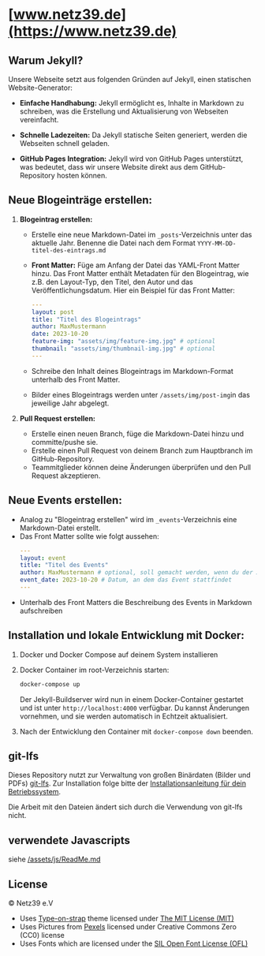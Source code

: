 # [www.netz39.de](https://www.netz39.de)

## Warum Jekyll?

Unsere Webseite setzt aus folgenden Gründen auf Jekyll, einen statischen Website-Generator:

- **Einfache Handhabung:** Jekyll ermöglicht es, Inhalte in Markdown zu schreiben, was die Erstellung und Aktualisierung von Webseiten vereinfacht.

- **Schnelle Ladezeiten:** Da Jekyll statische Seiten generiert, werden die Webseiten schnell geladen.

- **GitHub Pages Integration:** Jekyll wird von GitHub Pages unterstützt, was bedeutet, dass wir unsere Website direkt aus dem GitHub-Repository hosten können.

## Neue Blogeinträge erstellen:

1. **Blogeintrag erstellen:**

    - Erstelle eine neue Markdown-Datei im `_posts`-Verzeichnis unter das aktuelle Jahr. Benenne die Datei nach dem Format `YYYY-MM-DD-titel-des-eintrags.md`
    - **Front Matter:** Füge am Anfang der Datei das YAML-Front Matter hinzu. Das Front Matter enthält Metadaten für den Blogeintrag, wie z.B. den Layout-Typ, den Titel, den Autor und das Veröffentlichungsdatum. Hier ein Beispiel für das Front Matter:

        ```yaml
        ---
        layout: post
        title: "Titel des Blogeintrags"
        author: MaxMustermann
        date: 2023-10-20
        feature-img: "assets/img/feature-img.jpg" # optional
        thumbnail: "assets/img/thumbnail-img.jpg" # optional
        ---
        ```
    - Schreibe den Inhalt deines Blogeintrags im Markdown-Format unterhalb des Front Matter.
    - Bilder eines Blogeintrags werden unter `/assets/img/post-img`in das jeweilige Jahr abgelegt.

2. **Pull Request erstellen:**

    - Erstelle einen neuen Branch, füge die Markdown-Datei hinzu und committe/pushe sie.
    - Erstelle einen Pull Request von deinem Branch zum Hauptbranch im GitHub-Repository.
    - Teammitglieder können deine Änderungen überprüfen und den Pull Request akzeptieren.

## Neue Events erstellen:

- Analog zu "Blogeintrag erstellen" wird im `_events`-Verzeichnis eine Markdown-Datei erstellt.
- Das Front Matter sollte wie folgt aussehen:
    ```yaml
    ---
    layout: event
    title: "Titel des Events"
    author: MaxMustermann # optional, soll gemacht werden, wenn du der Ansprechpartner des Events bist
    event_date: 2023-10-20 # Datum, an dem das Event stattfindet
    ---
    ```
- Unterhalb des Front Matters die Beschreibung des Events in Markdown aufschreiben

## Installation und lokale Entwicklung mit Docker:

1. Docker und Docker Compose auf deinem System installieren
2. Docker Container im root-Verzeichnis starten:
   ```bash
   docker-compose up
   ```

   Der Jekyll-Buildserver wird nun in einem Docker-Container gestartet und ist unter `http://localhost:4000` verfügbar. Du kannst Änderungen vornehmen, und sie werden automatisch in Echtzeit aktualisiert.
3. Nach der Entwicklung den Container mit `docker-compose down` beenden.

## git-lfs

Dieses Repository nutzt zur Verwaltung von großen Binärdaten (Bilder und PDFs) [git-lfs](https://git-lfs.com/). Zur Installation folge bitte der [Installationsanleitung für dein Betriebssystem](https://github.com/git-lfs/git-lfs#installing).

Die Arbeit mit den Dateien ändert sich durch die Verwendung von git-lfs nicht.

## verwendete Javascripts
siehe [/assets/js/ReadMe.md](/assets/js/ReadMe.md)

## License

© Netz39 e.V

- Uses [Type-on-strap](https://github.com/sylhare/Type-on-Strap) theme licensed under [The MIT License (MIT)](/LICENSE)
- Uses Pictures from [Pexels](https://www.pexels.com/) licensed under Creative Commons Zero (CC0) license
- Uses Fonts which are licensed under the [SIL Open Font License (OFL)](https://scripts.sil.org/cms/scripts/page.php?site_id=nrsi&id=OFL)


